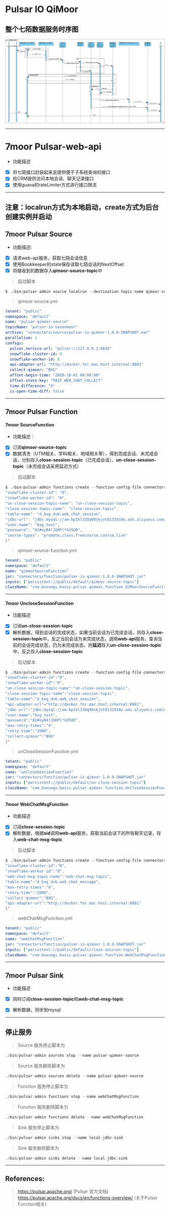 # Pulsar IO QiMoor
## 整个七陌数据服务时序图
![avatar](./src/main/resources/七陌数据处理系统.png)


* * *


# 7moor Pulsar-web-api
- 功能描述
- [x] 将七陌接口封装起来且提供便于子系统查询的接口
- [x] 给CRM提供访问本地会话、聊天记录接口
- [x] 使用guava的rateLimiter方式进行接口限流

* * *
## 注意：localrun方式为本地启动，create方式为后台创建实例并启动
## 7moor Pulsar Source 
- 功能描述: 
- [x] 请求web-api服务，获取七陌会话信息
- [x] 使用Bookkeeper的state保存读取七陌会话的NextOffset
- [x] 将接收到的数据存入**qimoor-source-topic**中

> 启动脚本
``` java 
$ ./bin/pulsar-admin source localrun --destination-topic-name qimoor-source-topic --source-config-file connectors/source/qimoor-source.yml
```

> qimoor-source.yml 
``` yaml
tenant: "public"
namespace: "default"
name: "pulsar-qimoor-source"
topicName: "pulsar-io-sevenmoor"
archive: "connectors/source/pulsar-io-qimoor-1.0.0-SNAPSHOT.nar"
parallelism: 1
configs:
  pulsar.service.url: "pulsar://127.0.0.1:6650"
  snowflake-cluster-id: 0
  snowflake-worker-id: 0
  api-adapter-url: "http://docker.for.mac.host.internal:8081"
  collect-qimoor: "BXG"
  offset-begin-time: "2020-10-01 00:00:00"
  offset-state-key: "PAST_WEB_CHAT_COLLECT"
  time-difference: "0"
  is-open-time-diff: false
```

* * *

## 7moor Pulsar Function
#### 7moor SourceFunction
- 功能描述：
- [x] 订阅**qimoor-source-topic**
- [x] 数据清洗（UTM相关、学科相关、地域相关等），得到完成会话、未完成会话，分别存入**close-session-topic**（已完成会话）、**un-close-session-topic**（未完成会话采用延迟方式）

> 启动脚本
``` java
$ ./bin/pulsar-admin functions create --function-config-file connectors/function/qimoor-source-function.yml --user-config '{
"snowflake-cluster-id": "0",
"snowflake-worker-id": "0",
"un-close-session-topic-name": "un-close-session-topic",
"close-session-topic-name": "close-session-topic",
"table-name": "d_bxg_dvb.web_chat_session",
"jdbc-url": "jdbc:mysql://am-bp1kl330q98skjot8131910o.ads.aliyuncs.com/d_bxg_crm",
"user-name": "bxg_test",
"password": "82#eyB4!JGKP(*&V5UD",
"course-types": "promote,class,freecourse,course,live"
}'
```
> qimoor-source-function.yml
``` yaml
tenant: "public"
namespace: "default"
name: "qimoorSourceFunction"
jar: "connectors/function/pulsar-io-qimoor-1.0.0-SNAPSHOT.jar"
inputs: ["persistent://public/default/qimoor-source-topic"]
className: "com.boxuegu.basis.pulsar.qimoor.function.QiMoorSourceFunction"
```

* * *

#### 7moor UncloseSessionFunction
- 功能描述
- [x] 订阅**un-close-session-topic**
- [x] 解析数据，得到会话的完成状态，如果当前会话为已完成会话，则存入**close-session-topic**中，反之当前会话为未完成状态，调用**web-api**服务，查询当前的会话完成状态，仍为未完成状态，则**延迟**存入**un-close-session-topic**中，反之存入**close-session-topic**

> 启动脚本
``` java 
$ ./bin/pulsar-admin functions create --function-config-file connectors/function/unCloseSessionFunction.yml  --user-config '{
"snowflake-cluster-id":"0",
"snowflake-worker-id":"0",
"un-close-session-topic-name":"un-close-session-topic",
"close-session-topic-name":"close-session-topic",
"table-name":"d_bxg_dvb.web_chat_session",
"api-adapter-url"="http://docker.for.mac.host.internal:8081",
"jdbc-url":"jdbc:mysql://am-bp1kl330q98skjot8131910o.ads.aliyuncs.com/d_bxg_dvb",
"user-name":"bxg_test",
"password":"82#eyB4!JGKP(*&V5UD",
"max-retry-times":"4",
"retry-time":"2000",
"collect-qimoor":"BXG"
}'
```
> unCloseSessionFunction.yml
``` yaml
tenant: "public"
namespace: "default"
name: "unCloseSessionFunction"
jar: "connectors/function/pulsar-io-qimoor-1.0.0-SNAPSHOT.jar"
inputs: ["persistent://public/default/un-close-session-topic"]
className: "com.boxuegu.basis.pulsar.qimoor.function.UnCloseSessionFunction"
```

* * *

#### 7moor WebChatMsgFunction
- 功能描述
- [x] 订阅**close-session-topic**
- [x] 解析数据，根据**sid**调用**web-api**服务，获取当前会话下的所有聊天记录，存入**web-chat-msg-topic**

> 启动脚本
``` java
$ ./bin/pulsar-admin functions create --function-config-file connectors/function/webChatMsgFunction.yml  --user-config '{
"snowflake-cluster-id":"0",
"snowflake-worker-id":"0",
"web-chat-msg-topic-name":"web-chat-msg-topic",
"table-name":"d_bxg_dvb.web_chat_message",
"max-retry-times":"4",
"retry-time":"2000",
"collect-qimoor":"BXG",
"api-adapter-url":"http://docker.for.mac.host.internal:8081"
}'
```

> webChatMsgFunction.yml
``` yaml
tenant: "public"
namespace: "default"
name: "webChatMsgFunction"
jar: "connectors/function/pulsar-io-qimoor-1.0.0-SNAPSHOT.jar"
inputs: ["persistent://public/default/close-session-topic"]
className: "com.boxuegu.basis.pulsar.qimoor.function.WebChatMsgFunction"
```
* * *
## 7moor Pulsar Sink 
- 功能描述
- [x] 同时订阅**close-session-topic**和**web-chat-msg-topic**
- [x] 解析数据，同步到mysql


----
## 停止服务

> Source 服务停止脚本为 
``` java
./bin/pulsar-admin sources stop --name pulsar-qimoor-source
```
> Source 服务删除脚本为
``` java
./bin/pulsar-admin sources delete --name pulsar-qimoor-source
```
> Function 服务停止脚本为 
``` java
./bin/pulsar-admin functions stop --name webChatMsgFunction
```
> Function 服务删除脚本为
``` java
./bin/pulsar-admin functions delete --name webChatMsgFunction
```
> Sink 服务停止脚本为 
``` java
./bin/pulsar-admin sinks stop --name local-jdbc-sink
```
> Sink 服务删除脚本为
``` java
./bin/pulsar-admin sinks delete --name local-jdbc-sink
```

----
## References:
> https://pulsar.apache.org/ (Pulsar 官方文档)
> https://pulsar.apache.org/docs/en/functions-overview/ (关于Pulsar Function相关)

